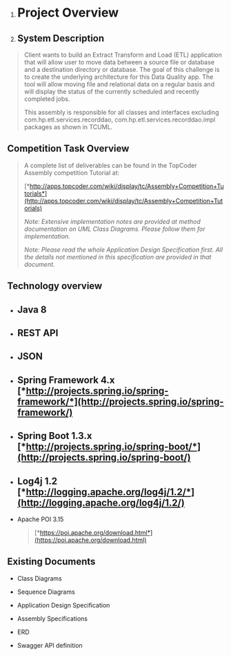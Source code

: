 1.  Project Overview
    ================

2.  System Description
    ------------------

> Client wants to build an Extract Transform and Load (ETL) application
> that will allow user to move data between a source file or database
> and a destination directory or database. The goal of this challenge is
> to create the underlying architecture for this Data Quality app. The
> tool will allow moving file and relational data on a regular basis and
> will display the status of the currently scheduled and recently
> completed jobs.
>
> This assembly is responsible for all classes and interfaces excluding
> com.hp.etl.services.recorddao, com.hp.etl.services.recorddao.impl
> packages as shown in TCUML.

Competition Task Overview
-------------------------

> A complete list of deliverables can be found in the TopCoder Assembly
> competition Tutorial at:
>
> [*http://apps.topcoder.com/wiki/display/tc/Assembly+Competition+Tutorials*](http://apps.topcoder.com/wiki/display/tc/Assembly+Competition+Tutorials)
>
> *Note: Extensive implementation notes are provided at method
> documentation on UML Class Diagrams. Please follow them for
> implementation.*
>
> *Note: Please read the whole Application Design Specification first.
> All the details not mentioned in this specification are provided in
> that document.*

<span id="_Toc10301867" class="anchor"><span id="_Toc10301854" class="anchor"></span></span>Technology overview
---------------------------------------------------------------------------------------------------------------

-   Java 8
    ------

-   REST API
    --------

-   JSON
    ----

-   Spring Framework 4.x [*http://projects.spring.io/spring-framework/*](http://projects.spring.io/spring-framework/) 
    ------------------------------------------------------------------------------------------------------------------

-   Spring Boot 1.3.x [*http://projects.spring.io/spring-boot/*](http://projects.spring.io/spring-boot/)
    ----------------------------------------------------------------------------------------------------

-   Log4j 1.2 [*http://logging.apache.org/log4j/1.2/*](http://logging.apache.org/log4j/1.2/) 
    -----------------------------------------------------------------------------------------

-   Apache POI 3.15
    > [*https://poi.apache.org/download.html*](https://poi.apache.org/download.html)

Existing Documents
------------------

-   Class Diagrams

-   Sequence Diagrams

-   Application Design Specification

-   Assembly Specifications

-   ERD

-   Swagger API definition


